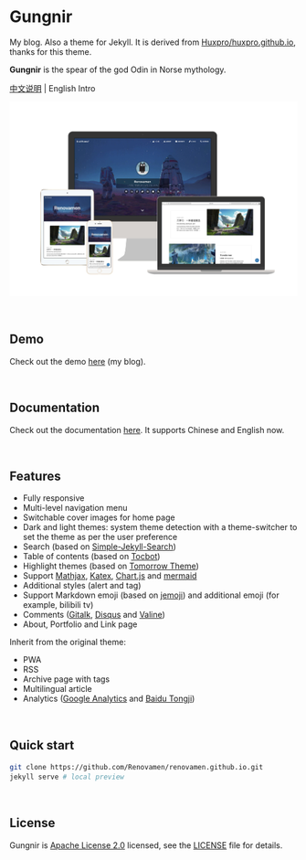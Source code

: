 # Gungnir

My blog. Also a theme for Jekyll. It is derived from [Huxpro/huxpro.github.io](https://github.com/Huxpro/huxpro.github.io), thanks for this theme.

**Gungnir** is the spear of the god Odin in Norse mythology.

[中文说明](README-CN.md) | English Intro

![preview](img/docs/gungnir.jpg)

&nbsp;

## Demo

Check out the demo [here](https://renovamen.ink/) (my blog).

&nbsp;

## Documentation

Check out the documentation [here](https://renovamen.ink/theme/). It supports Chinese and English now.

&nbsp;

## Features

- Fully responsive
- Multi-level navigation menu
- Switchable cover images for home page
- Dark and light themes: system theme detection with a theme-switcher to set the theme as per the user preference
- Search (based on [Simple-Jekyll-Search](https://github.com/christian-fei/Simple-Jekyll-Search))
- Table of contents (based on [Tocbot](https://github.com/tscanlin/tocbot))
- Highlight themes (based on [Tomorrow Theme](https://github.com/chriskempson/tomorrow-theme))
- Support [Mathjax](https://github.com/mathjax/MathJax), [Katex](https://github.com/KaTeX/KaTeX), [Chart.js](https://github.com/chartjs/Chart.js) and [mermaid](https://github.com/mermaid-js/mermaid)
- Additional styles (alert and tag)
- Support Markdown emoji (based on [jemoji](https://github.com/jekyll/jemoji)) and additional emoji (for example, bilibili tv)
- Comments ([Gitalk](https://github.com/gitalk/gitalk), [Disqus](https://disqus.com/) and [Valine](https://github.com/xCss/Valine))
- About, Portfolio and Link page

Inherit from the original theme:

- PWA
- RSS
- Archive page with tags
- Multilingual article
- Analytics ([Google Analytics](https://analytics.google.com/) and [Baidu Tongji](https://tongji.baidu.com/))

&nbsp;

## Quick start

```bash
git clone https://github.com/Renovamen/renovamen.github.io.git
jekyll serve # local preview
```

&nbsp;

## License

Gungnir is [Apache License 2.0](https://www.apache.org/licenses/LICENSE-2.0) licensed, see the [LICENSE](LICENSE) file for details.